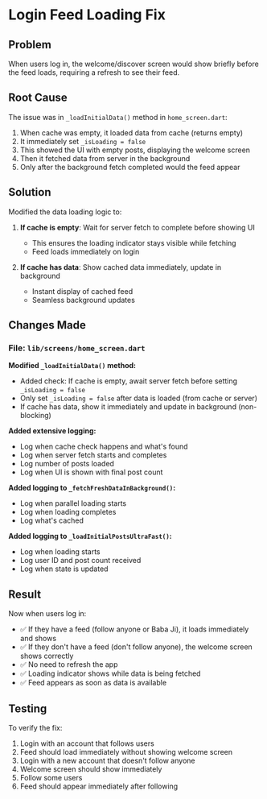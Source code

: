 # Login Feed Loading Fix

## Problem
When users log in, the welcome/discover screen would show briefly before the feed loads, requiring a refresh to see their feed.

## Root Cause
The issue was in `_loadInitialData()` method in `home_screen.dart`:

1. When cache was empty, it loaded data from cache (returns empty)
2. It immediately set `_isLoading = false` 
3. This showed the UI with empty posts, displaying the welcome screen
4. Then it fetched data from server in the background
5. Only after the background fetch completed would the feed appear

## Solution
Modified the data loading logic to:

1. **If cache is empty**: Wait for server fetch to complete before showing UI
   - This ensures the loading indicator stays visible while fetching
   - Feed loads immediately on login

2. **If cache has data**: Show cached data immediately, update in background
   - Instant display of cached feed
   - Seamless background updates

## Changes Made

### File: `lib/screens/home_screen.dart`

**Modified `_loadInitialData()` method:**
- Added check: If cache is empty, await server fetch before setting `_isLoading = false`
- Only set `_isLoading = false` after data is loaded (from cache or server)
- If cache has data, show it immediately and update in background (non-blocking)

**Added extensive logging:**
- Log when cache check happens and what's found
- Log when server fetch starts and completes
- Log number of posts loaded
- Log when UI is shown with final post count

**Added logging to `_fetchFreshDataInBackground()`:**
- Log when parallel loading starts
- Log when loading completes
- Log what's cached

**Added logging to `_loadInitialPostsUltraFast()`:**
- Log when loading starts
- Log user ID and post count received
- Log when state is updated

## Result

Now when users log in:
- ✅ If they have a feed (follow anyone or Baba Ji), it loads immediately and shows
- ✅ If they don't have a feed (don't follow anyone), the welcome screen shows correctly
- ✅ No need to refresh the app
- ✅ Loading indicator shows while data is being fetched
- ✅ Feed appears as soon as data is available

## Testing

To verify the fix:
1. Login with an account that follows users
2. Feed should load immediately without showing welcome screen
3. Login with a new account that doesn't follow anyone
4. Welcome screen should show immediately
5. Follow some users
6. Feed should appear immediately after following

